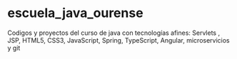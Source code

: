 # escuela_java_ourense
Codigos y proyectos del curso de java  con tecnologías afines: Servlets , JSP, HTML5, CSS3, JavaScript, Spring, TypeScript, Angular, microservicios y git
